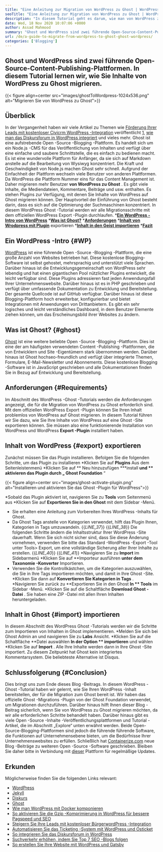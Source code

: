```yaml
---
title: "Eine Anleitung zur Migration von WordPress zu Ghost | WordPress Ghost" 
seoTitle: "Eine Anleitung zur Migration von WordPress zu Ghost | WordPress Ghost" 
description: "In diesem Tutorial geht es darum, wie man von WordPress zu Ghost migriert. Wir lernen, wie Sie Ihre Beiträge und Seiten von der vorhandenen WordPress -Website auf den Geist migrieren." 
date: Wed, 18 Nov 2020 10:07:06 +0000
author: Assad Mahmood
summary: "Ghost und WordPress sind zwei führende Open-Source-Content-Publishing-Plattformen. In diesem Tutorial lernen wir, wie Sie Inhalte von WordPress zu Ghost migrieren." 
url: /de/a-guide-to-migrate-from-wordpress-to-ghost-ghost-wordpress/
categories: ['Blogging']
---
```


## Ghost und WordPress sind zwei führende Open-Source-Content-Publishing-Plattformen. In diesem Tutorial lernen wir, wie Sie Inhalte von WordPress zu Ghost migrieren.

{{< figure align=center src="images/ghostToWordpress-1024x536.png" alt="Migrieren Sie von WordPress zu Ghost">}}


## Überblick
In der Vergangenheit haben wir viele Artikel zu Themen wie [Förderung Ihrer Leads mit kostenloser Civicrm WordPress -Integration][1] veröffentlicht [1], [wie man das Diskursforum in WordPress integriert][2] und vieles mehr. Ghost ist eine aufstrebende Open -Source -Blogging -Plattform. Es handelt sich um ein Node.js -CMS für das Veröffentlichung von Inhalten und verfügt über eine einfache und saubere Schnittstelle, die es einfach zu bedienen macht. Es ist eine wundervolle Plattform für Anfänger, da sie sich auf Markdown anstelle auf die Bearbeitung von Wysiwyg konzentriert. Die Kraft und Geschwindigkeit von Node.js machen Ghost sehr schnell. Aufgrund der Einfachheit der Plattform wechseln viele Benutzer von anderen Plattformen. Da WordPress die Plattform Nummer eins für das Content Management ist.
Daher migrieren mehr Benutzer **von WordPress zu Ghost** . Es gibt viele Inhalte, die Mediendateien, Kommentare, Beiträge und usw. enthalten. Es stehen Plugins zur Verfügung, mit denen Sie Inhalte von WordPress auf Ghost migrieren können. Der Hauptvorteil der Einführung von Ghost besteht darin, dass es sich auf die Optimierung der Suchmaschinen konzentriert. In diesem WordPress Ghost -Tutorial werden wir alle Migrationsschritte mit dem offiziellen WordPress Export -Plugin durchlaufen.
  ***[Ein WordPress -Intro von WordPress][3]** 
  ***[Was ist Ghost?][4]** 
  ***[Anforderungen][5]** 
  ***[Inhalt von Wrodpress mit Plugin][6]**  exportieren
  ***[Inhalt in den Geist importieren][7]** 
  ***[Fazit][8]** 

## **Ein WordPress -Intro**    {#WP}
[WordPress][9] ist eine führende Open -Source -Blogging -Plattform, die eine große Anzahl von Websites betrieben hat. Diese kostenlose Blogging-Software ist selbst gehostet, mehrsprachig und unterstützt viele Sprachen. Darüber hinaus ist die Entwicklungsgemeinschaft von WordPress sehr lebendig und hat einen gigantischen Pool nützlicher Plugins entwickelt, die leicht verfügbar sind. Diese Plugins adressieren fast jeden Anwendungsfall Ihrer Unternehmenswebsite. Darüber hinaus ist es in PHP geschrieben und verfügt über umfassende Dokumentation zu Entwicklung und Bereitstellung. Der gesamte Quellcode ist auf GitHub verfügbar. Darüber hinaus ist diese Blogging-Plattform hoch erweiterbar, konfigurierbar und bietet Integrationen mit Anwendungen von Drittanbietern. Es gibt ein sehr logisches und leicht verständliches Dashboard, in dem Benutzer Elemente ziehen können, um das Erscheinungsbild ihrer Websites zu ändern.

## **Was ist Ghost?**    {#ghost}
[Ghost][10] ist eine weitere beliebte Open -Source -Blogging -Plattform. Dies ist eine der am häufigsten verwendeten Content -Publishing -Plattformen, die von Entwicklern und Site -Eigentümern stark übernommen werden. Darüber hinaus ist Ghost hochseo-freundlich und verfügt über integrierte Themen, Formulare, E-Mail-Newsletter und Abonnements. Diese kostenlose Blogging -Software ist in JavaScript geschrieben und alle Dokumentationen finden Sie in Bezug auf Entwicklung und Bereitstellung.

## Anforderungen   {#Requirements}
Im Abschnitt des WordPress -Ghost -Tutorials werden die Anforderungen angezeigt, die für die Migration von WordPress zu Ghost erforderlich sind. Mit dem offiziellen WordPress Export -Plugin können Sie Ihren Inhalt problemlos von WordPress auf Ghost migrieren. In diesem Tutorial führen wir Sie dazu, wie Sie Ihre Inhalte von WordPress auf eine Ghost -Site exportieren können. Sie müssen also eine funktionierende Installation von WordPress und WordPress **Export -Plugin**  installiert haben.

## Inhalt von WordPress   {#export} exportieren
Zunächst müssen Sie das Plugin installieren. Befolgen Sie die folgenden Schritte, um das Plugin zu installieren
  *Klicken Sie auf **Plugins**  Aus dem Seitenleistenmenü
  *Klicken Sie auf ** Neu hinzuzufügen
  ***install  **und **  aktivieren  **das Plugin durch „**  Ghost Foundation** “

{{< figure align=center src="images/ghost-activate-plugin.png" alt="Installieren und aktivieren Sie das Ghost -Plugin für WordPress">}}

  *Sobald das Plugin aktiviert ist, navigieren Sie zu **Tools**  vom Seitenmenü aus
  *Klicken Sie auf **Exportieren Sie in den Ghost**  mit dem Sidebar -Menü.
  * Sie erhalten eine Anleitung zum Vorbereiten Ihres WordPress -Inhalts für Ghost.
  * Da Ghost Tags anstelle von Kategorien verwendet, hilft das Plugin Ihnen, Kategorien in Tags umzuwandeln.
{{_LINE_37_}}
{{_LINE_38_}}
    Die folgenden Schritte ändern die Inhaltsstruktur Ihrer WordPress -Site dauerhaft. Wenn Sie sich nicht sicher sind, dass Sie diese Änderung vornehmen, verwenden Sie bitte das Standard -WordPress -Export -Tool unter Tools> Export, um eine vollständige Sicherung aller Ihrer Inhalte zu erstellen.
{{_LINE_40_}}
{{_LINE_41_}}
  *Navigieren Sie zu **Import**  im Sidebarmenü
  *Klicken Sie auf **Importeur ausführen  **unter dem Taxonomie -Konverter**   Importieren.
  * Verwenden Sie die Kontrollkästchen, um die Kategorien auszuwählen, die Sie in Ihre Tags importieren möchten, und damit in Ihre Ghost -Site.
  *Klicken Sie dann auf **Konvertieren Sie Kategorien in Tags** .
  *Navigieren Sie zurück zu **Exportieren Sie in den Ghost  **In **  Tools**  im Sidebar -Menü.
  *Klicken Sie auf die Schaltfläche **Download Ghost -Datei** . Sie haben eine ZIP -Datei mit allen Ihren Inhalten heruntergeladen.

## Inhalt in Ghost   {#import} importieren
In diesem Abschnitt des WordPress Ghost -Tutorials werden wir die Schritte zum Importieren von Inhalten in Ghost implementieren.
  *Melden Sie sich bei Ghost Admin an und navigieren Sie zu **Labs**  Ansicht.
  *Klicken Sie auf die Schaltfläche **Datei auswählen  **In der Option **  importieren**  und wählen
  *Klicken Sie auf **Import** . Alle Ihre Inhalte werden dann in Ihre Ghost -Site importiert.
Zu diesem Zeitpunkt hat Ghost kein integriertes Kommentarsystem. Die beliebteste Alternative ist Disqus.

## Schlussfolgerung   {#Conclusion}
Dies bringt uns zum Ende dieses Blog -Beitrags. In diesem WordPress -Ghost -Tutorial haben wir gelernt, wie Sie Ihren WordPress -Inhalt bereitstellen, der für die Migration zum Ghost bereit ist. Wir haben das offizielle Ghost -Migrations -Plugin von der Ghost Foundation verwendet, um Migrationen durchzuführen. Darüber hinaus hilft Ihnen dieser Blog -Beitrag sicherlich, wenn Sie von WordPress zu Ghost migrieren möchten, da wir alle erforderlichen Schritte behandelt haben. Darüber hinaus gibt es viele Open -Source -Inhalte -Veröffentlichungsplattformen und Tutorial -Artikel, die im Abschnitt „Explore“ unten erwähnt werden. Beide Open-Source-Blogging-Plattformen sind jedoch die führende führende Software, die Funktionen auf Unternehmensebene bieten, um die Bedürfnisse Ihrer Unternehmenswebsites zu erfüllen.
Schließlich hat [Containerize.com][11] neue Blog -Beiträge zu weiteren Open -Source -Software geschrieben. Bleiben Sie daher bitte in Verbindung mit [dieser][12] Plattform für regelmäßige Updates.

## Erkunden
Möglicherweise finden Sie die folgenden Links relevant:
  * [WordPress][9]
  * [Jekyll][13]
  * [Diskurs][14]
  * [Ghost][10]
  * [Wie man WordPress mit Docker komponieren][15]
  * [So aktivieren Sie die Gzip -Komprimierung in WordPress für bessere Pagspeed und SEO][16]
  * [Steigern Sie Ihre Leads mit kostenloser BürgerwordPress -Integration][1]
  * [Automatisieren Sie das Ticketing -System mit WordPress und Osticket][17]
  * [So integrieren Sie das Diskursforum in WordPress][2]
  * [Suchverkehr erhöhen, indem Sie Top 7 SEO -Blogs folgen][18]
  * [So erstellen Sie Ihre Website mit WordPress und Gatsby][19]

  
[1]: https://blog.containerize.com/blogging/civicrm-wordpress-integration-wordpress-tutorial/
[2]: https://blog.containerize.com/blogging/how-to-integrate-discourse-forum-with-wordpress/
[3]: #wp
[4]: #ghost
[5]: #requirements
[6]: #export
[7]: #import
[8]: #conclusion
[9]: https://products.containerize.com/blogging/wordpress/
[10]: https://products.containerize.com/blogging/ghost/
[11]: https://www.containerize.com/
[12]: https://blog.containerize.com/
[13]: https://products.containerize.com/blogging/jekyll/
[14]: https://products.containerize.com/discussion-forum/discourse/
[15]: https://blog.containerize.com/blogging/how-to-dockerize-wordpress-docker-wordpress/
[16]: https://blog.containerize.com/blogging/how-to-enable-gzip-compression-in-wordpress-gzip-wordpress/
[17]: https://blog.containerize.com/blogging/automate-ticketing-system-using-wordpress-and-osticket/
[18]: https://blog.containerize.com/blogging/increase-website-search-traffic-by-following-top-7-seo-blogs/
[19]: https://blog.containerize.com/blogging/how-does-gatsby-integrate-with-wordpress-gatsby-wordpress/

